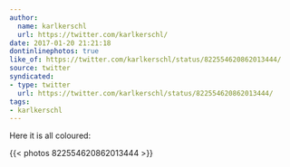 ```yaml
---
author:
  name: karlkerschl
  url: https://twitter.com/karlkerschl/
date: 2017-01-20 21:21:18
dontinlinephotos: true
like_of: https://twitter.com/karlkerschl/status/822554620862013444/
source: twitter
syndicated:
- type: twitter
  url: https://twitter.com/karlkerschl/status/822554620862013444/
tags:
- karlkerschl
---
```


Here it is all coloured: 

{{< photos 822554620862013444 >}}